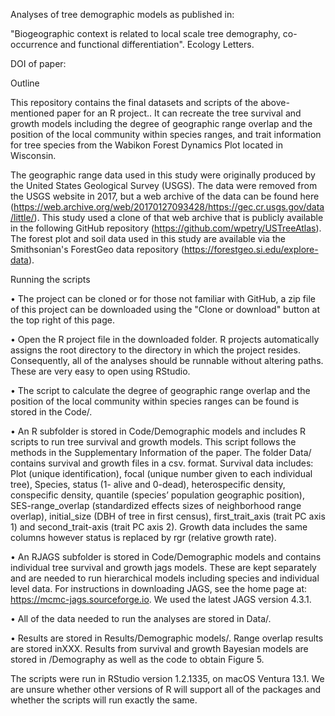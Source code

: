 Analyses of tree demographic models as published in:

"Biogeographic context is related to local scale tree demography, co-occurrence and functional differentiation". Ecology Letters.

DOI of paper: 

Outline

This repository contains the final datasets and scripts of the above-mentioned paper for an R project.. It can recreate the tree survival and growth models including the degree of geographic range overlap and the position of the local community within species ranges, and trait information for tree species from the Wabikon Forest Dynamics Plot located in Wisconsin.

The geographic range data used in this study were originally produced by the United States Geological Survey (USGS). The data were removed from the USGS website in 2017, but a web archive of the data can be found here (https://web.archive.org/web/20170127093428/https://gec.cr.usgs.gov/data/little/).  This study used a clone of that web archive that is publicly available in the following GitHub repository (https://github.com/wpetry/USTreeAtlas). The forest plot and soil data used in this study are available via the Smithsonian's ForestGeo data repository (https://forestgeo.si.edu/explore-data).

Running the scripts 

•	The project can be cloned or for those not familiar with GitHub, a zip file of this project can be downloaded using the "Clone or download" button at the top right of this page.

•	Open the R project file in the downloaded folder. R projects automatically assigns the root directory to the directory in which the project resides. Consequently, all of the analyses should be runnable without altering paths. These are very easy to open using RStudio.

•	The script to calculate the degree of geographic range overlap and the position of the local community within species ranges can be found is stored in the Code/.

•	An R subfolder is stored in Code/Demographic models and includes R scripts to run tree survival and growth models. This script follows the methods in the Supplementary Information of the paper. The folder Data/ contains survival and growth files in a csv. format. Survival data includes: Plot (unique identification), focal (unique number given to each individual tree), Species, status (1- alive and 0-dead), heterospecific density, conspecific density, quantile (species’ population geographic position), SES-range_overlap (standardized effects sizes of neighborhood range overlap), initial_size (DBH of tree in first census), first_trait_axis (trait PC axis 1) and second_trait-axis (trait PC axis 2). Growth data includes the same columns however status is replaced by rgr (relative growth rate).

•	An RJAGS subfolder is stored in Code/Demographic models and contains individual tree survival and growth jags models. These are kept separately and are needed to run hierarchical models including species and individual level data. For instructions in downloading JAGS, see the home page at: https://mcmc-jags.sourceforge.io. We used the latest JAGS version 4.3.1.

•	All of the data needed to run the analyses are stored in Data/.

•	Results are stored in Results/Demographic models/. Range overlap results are stored inXXX. Results from survival and growth Bayesian models are stored in /Demography as well as the code to obtain Figure 5.


The scripts were run in RStudio version 1.2.1335, on macOS Ventura 13.1. We are unsure whether other versions of R will support all of the packages and whether the scripts will run exactly the same.
